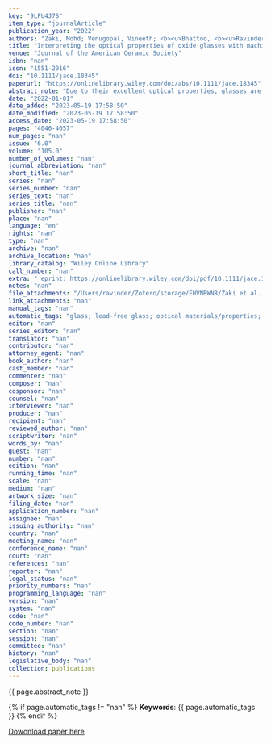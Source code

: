 ```yaml
---
key: "9LFU4J7S"
item_type: "journalArticle"
publication_year: "2022"
authors: "Zaki, Mohd; Venugopal, Vineeth; <b><u>Bhattoo, <b><u>Ravinder</u></b></u></b>; Bishnoi, Suresh; Singh, Sourabh Kumar; Allu, Amarnath R.; Jayadeva; Krishnan, N. M. Anoop"
title: "Interpreting the optical properties of oxide glasses with machine learning and Shapely additive explanations"
venue: "Journal of the American Ceramic Society"
isbn: "nan"
issn: "1551-2916"
doi: "10.1111/jace.18345"
paperurl: "https://onlinelibrary.wiley.com/doi/abs/10.1111/jace.18345"
abstract_note: "Due to their excellent optical properties, glasses are used for various applications ranging from smartphone screens to telescopes. Developing compositions with tailored Abbe number (Vd) and refractive index at 587.6 nm (nd), two crucial optical properties, is a major challenge. To this extent, machine learning (ML) approaches have been successfully used to develop composition–property models. However, these models are essentially black boxes in nature and suffer from the lack of interpretability. In this paper, we demonstrate the use of ML models to predict the composition-dependent variations of Vd and nd. Further, using Shapely additive explanations (SHAP), we interpret the ML models to identify the contribution of each of the input components toward target prediction. We observe that glass formers such as SiO2, B2O3, and P2O5 and intermediates such as TiO2, PbO, and Bi2O3 play a significant role in controlling the optical properties. Interestingly, components contributing toward increasing the nd are found to decrease the Vd and vice versa. Finally, we develop the Abbe diagram, using the ML models, allowing accelerated discovery of new glasses for optical properties beyond the experimental pareto front. Overall, employing explainable ML, we predict and interpret the compositional control on the optical properties of oxide glasses."
date: "2022-01-01"
date_added: "2023-05-19 17:58:50"
date_modified: "2023-05-19 17:58:50"
access_date: "2023-05-19 17:58:50"
pages: "4046-4057"
num_pages: "nan"
issue: "6.0"
volume: "105.0"
number_of_volumes: "nan"
journal_abbreviation: "nan"
short_title: "nan"
series: "nan"
series_number: "nan"
series_text: "nan"
series_title: "nan"
publisher: "nan"
place: "nan"
language: "en"
rights: "nan"
type: "nan"
archive: "nan"
archive_location: "nan"
library_catalog: "Wiley Online Library"
call_number: "nan"
extra: "_eprint: https://onlinelibrary.wiley.com/doi/pdf/10.1111/jace.18345"
notes: "nan"
file_attachments: "/Users/ravinder/Zotero/storage/EHVNRWN8/Zaki et al. - 2022 - Interpreting the optical properties of oxide glass.pdf"
link_attachments: "nan"
manual_tags: "nan"
automatic_tags: "glass; lead-free glass; optical materials/properties; refractive index"
editor: "nan"
series_editor: "nan"
translator: "nan"
contributor: "nan"
attorney_agent: "nan"
book_author: "nan"
cast_member: "nan"
commenter: "nan"
composer: "nan"
cosponsor: "nan"
counsel: "nan"
interviewer: "nan"
producer: "nan"
recipient: "nan"
reviewed_author: "nan"
scriptwriter: "nan"
words_by: "nan"
guest: "nan"
number: "nan"
edition: "nan"
running_time: "nan"
scale: "nan"
medium: "nan"
artwork_size: "nan"
filing_date: "nan"
application_number: "nan"
assignee: "nan"
issuing_authority: "nan"
country: "nan"
meeting_name: "nan"
conference_name: "nan"
court: "nan"
references: "nan"
reporter: "nan"
legal_status: "nan"
priority_numbers: "nan"
programming_language: "nan"
version: "nan"
system: "nan"
code: "nan"
code_number: "nan"
section: "nan"
session: "nan"
committee: "nan"
history: "nan"
legislative_body: "nan"
collection: publications
---
```




<!--  -->

{{ page.abstract_note }}


{% if page.automatic_tags != "nan" %}
__Keywords__: {{ page.automatic_tags }}
{% endif %}


[Dowonload paper here](https://onlinelibrary.wiley.com/doi/abs/10.1111/jace.18345)

